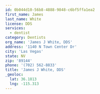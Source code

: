 ```yaml
---
id: 0b044d10-56b8-4888-9848-c6bf5ffa1ea2
first_name: James
last_name: White
license: DDS
services:
  - dentist
category: Dentists
org_name: 'James J White, DDS'
address: '1140 N Town Center Dr'
city: 'Las Vegas'
state: NV
zip: '89144'
phone: '(702) 562-8833'
title: 'James J White, DDS'
_geoloc:
  lat: 36.1813
  lng: -115.313
---
```

